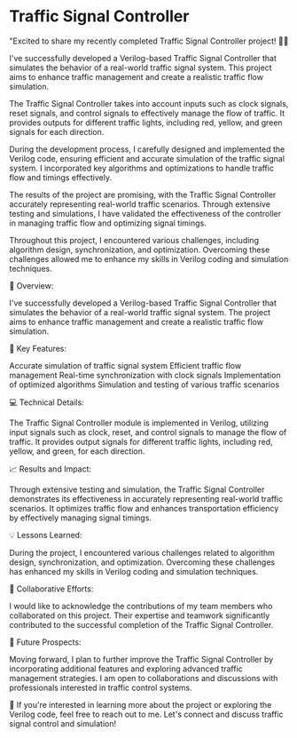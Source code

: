 # Traffic Signal Controller


"Excited to share my recently completed Traffic Signal Controller project! 🚦🎉

I've successfully developed a Verilog-based Traffic Signal Controller that simulates the behavior of a real-world traffic signal system. This project aims to enhance traffic management and create a realistic traffic flow simulation.

The Traffic Signal Controller takes into account inputs such as clock signals, reset signals, and control signals to effectively manage the flow of traffic. It provides outputs for different traffic lights, including red, yellow, and green signals for each direction.

During the development process, I carefully designed and implemented the Verilog code, ensuring efficient and accurate simulation of the traffic signal system. I incorporated key algorithms and optimizations to handle traffic flow and timings effectively.

The results of the project are promising, with the Traffic Signal Controller accurately representing real-world traffic scenarios. Through extensive testing and simulations, I have validated the effectiveness of the controller in managing traffic flow and optimizing signal timings.

Throughout this project, I encountered various challenges, including algorithm design, synchronization, and optimization. Overcoming these challenges allowed me to enhance my skills in Verilog coding and simulation techniques.



 📌 Overview:

I've successfully developed a Verilog-based Traffic Signal Controller that simulates the behavior of a real-world traffic signal system. The project aims to enhance traffic management and create a realistic traffic flow simulation.


 🚀 Key Features:

Accurate simulation of traffic signal system
Efficient traffic flow management
Real-time synchronization with clock signals
Implementation of optimized algorithms
Simulation and testing of various traffic scenarios



 💻 Technical Details:

The Traffic Signal Controller module is implemented in Verilog, utilizing input signals such as clock, reset, and control signals to manage the flow of traffic. It provides output signals for different traffic lights, including red, yellow, and green, for each direction.


 📈 Results and Impact:

Through extensive testing and simulation, the Traffic Signal Controller demonstrates its effectiveness in accurately representing real-world traffic scenarios. It optimizes traffic flow and enhances transportation efficiency by effectively managing signal timings.


 💡 Lessons Learned:

During the project, I encountered various challenges related to algorithm design, synchronization, and optimization. Overcoming these challenges has enhanced my skills in Verilog coding and simulation techniques.


 👥 Collaborative Efforts:

I would like to acknowledge the contributions of my team members who collaborated on this project. Their expertise and teamwork significantly contributed to the successful completion of the Traffic Signal Controller.


 🌟 Future Prospects:

Moving forward, I plan to further improve the Traffic Signal Controller by incorporating additional features and exploring advanced traffic management strategies. I am open to collaborations and discussions with professionals interested in traffic control systems.


🔗 If you're interested in learning more about the project or exploring the Verilog code, feel free to reach out to me. Let's connect and discuss traffic signal control and simulation!
